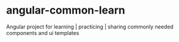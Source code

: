 # angular-common-learn 
Angular project for learning | practicing | sharing commonly needed components and ui templates 
